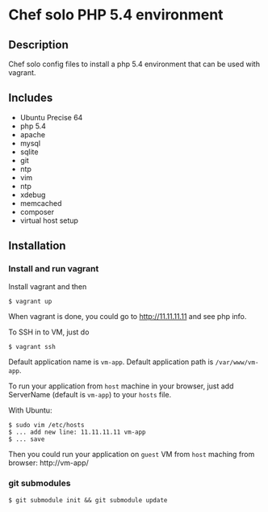 # Chef solo PHP 5.4 environment

## Description

Chef solo config files to install a php 5.4 environment that can be used with vagrant.

## Includes

* Ubuntu Precise 64
* php 5.4
* apache
* mysql
* sqlite
* git
* ntp
* vim
* ntp
* xdebug
* memcached
* composer
* virtual host setup

## Installation

### Install and run vagrant

Install vagrant and then

    $ vagrant up

When vagrant is done, you could go to http://11.11.11.11 and see php info.

To SSH in to VM, just do

    $ vagrant ssh

Default application name is `vm-app`. Default application path is `/var/www/vm-app`.

To run your application from `host` machine in your browser, just add ServerName (default is `vm-app`) to your `hosts` file.

With Ubuntu:

    $ sudo vim /etc/hosts
    $ ... add new line: 11.11.11.11 vm-app
    $ ... save

Then you could run your application on `guest` VM from `host` maching from browser: http://vm-app/

### git submodules
    
    $ git submodule init && git submodule update

